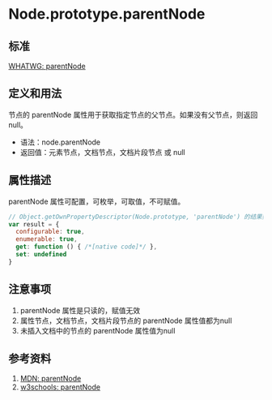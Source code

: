 # Node.prototype.parentNode

## 标准
[WHATWG: parentNode](https://dom.spec.whatwg.org/#dom-treewalker-parentnode)

## 定义和用法
节点的 parentNode 属性用于获取指定节点的父节点。如果没有父节点，则返回null。

- 语法：node.parentNode
- 返回值：元素节点，文档节点，文档片段节点 或 null

## 属性描述
parentNode 属性可配置，可枚举，可取值，不可赋值。
```javascript
// Object.getOwnPropertyDescriptor(Node.prototype, 'parentNode') 的结果如下：
var result = {
  configurable: true,
  enumerable: true,
  get: function () { /*[native code]*/ },
  set: undefined
}
```

## 注意事项
1. parentNode 属性是只读的，赋值无效
2. 属性节点，文档节点，文档片段节点的 parentNode 属性值都为null
3. 未插入文档中的节点的 parentNode 属性值为null

## 参考资料
1. [MDN: parentNode](https://developer.mozilla.org/en-US/docs/Web/API/Node/parentNode)
2. [w3schools: parentNode](http://www.w3schools.com/jsref/prop_node_parentnode.asp)
